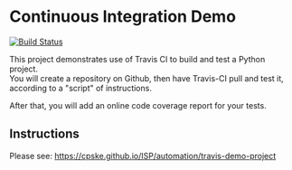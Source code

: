 Continuous Integration Demo
============================
[![Build Status](https://travis-ci.com/keyboard2543/demo-pyci.svg?branch=master)](https://travis-ci.com/keyboard2543/demo-pyci)

This project demonstrates use of Travis CI to build and test a Python project.  
You will create a repository on Github, then have Travis-CI pull and test it,
according to a "script" of instructions.

After that, you will add an online code coverage report for your tests.

## Instructions

Please see: https://cpske.github.io/ISP/automation/travis-demo-project

